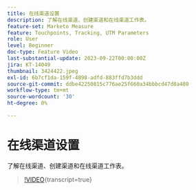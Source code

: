 ```yaml
---
title: 在线渠道设置
description: 了解在线渠道、创建渠道和在线渠道工作表。
feature-set: Marketo Measure
feature: Touchpoints, Tracking, UTM Parameters
role: User
level: Beginner
doc-type: Feature Video
last-substantial-update: 2023-09-22T00:00:00Z
jira: KT-14049
thumbnail: 3424422.jpeg
exl-id: 6b7cf1da-159f-4898-adfd-883ffd7b3ddd
source-git-commit: ddbe42250815c776ae25f660a34bbbcd47d8a480
workflow-type: tm+mt
source-wordcount: '30'
ht-degree: 0%

---
```


# 在线渠道设置

了解在线渠道、创建渠道和在线渠道工作表。

>[!VIDEO](https://video.tv.adobe.com/v/3454162/?learn=on&captions=chi_hans){transcript=true}
